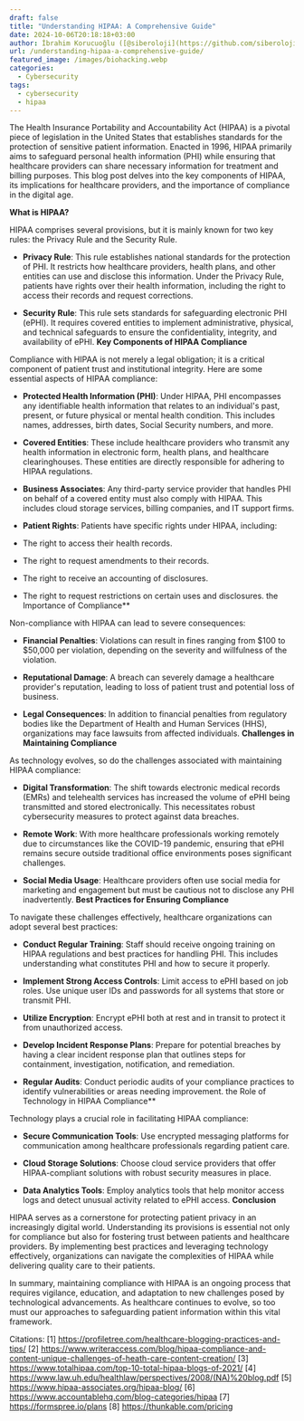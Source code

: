 ```yaml
---
draft: false
title: "Understanding HIPAA: A Comprehensive Guide"
date: 2024-10-06T20:18:18+03:00
author: İbrahim Korucuoğlu ([@siberoloji](https://github.com/siberoloji))
url: /understanding-hipaa-a-comprehensive-guide/
featured_image: /images/biohacking.webp
categories:
  - Cybersecurity
tags:
  - cybersecurity
  - hipaa
---
```



The Health Insurance Portability and Accountability Act (HIPAA) is a pivotal piece of legislation in the United States that establishes standards for the protection of sensitive patient information. Enacted in 1996, HIPAA primarily aims to safeguard personal health information (PHI) while ensuring that healthcare providers can share necessary information for treatment and billing purposes. This blog post delves into the key components of HIPAA, its implications for healthcare providers, and the importance of compliance in the digital age.



**What is HIPAA?**



HIPAA comprises several provisions, but it is mainly known for two key rules: the Privacy Rule and the Security Rule.


* **Privacy Rule**: This rule establishes national standards for the protection of PHI. It restricts how healthcare providers, health plans, and other entities can use and disclose this information. Under the Privacy Rule, patients have rights over their health information, including the right to access their records and request corrections.

* **Security Rule**: This rule sets standards for safeguarding electronic PHI (ePHI). It requires covered entities to implement administrative, physical, and technical safeguards to ensure the confidentiality, integrity, and availability of ePHI.
**Key Components of HIPAA Compliance**



Compliance with HIPAA is not merely a legal obligation; it is a critical component of patient trust and institutional integrity. Here are some essential aspects of HIPAA compliance:


* **Protected Health Information (PHI)**: Under HIPAA, PHI encompasses any identifiable health information that relates to an individual's past, present, or future physical or mental health condition. This includes names, addresses, birth dates, Social Security numbers, and more.

* **Covered Entities**: These include healthcare providers who transmit any health information in electronic form, health plans, and healthcare clearinghouses. These entities are directly responsible for adhering to HIPAA regulations.

* **Business Associates**: Any third-party service provider that handles PHI on behalf of a covered entity must also comply with HIPAA. This includes cloud storage services, billing companies, and IT support firms.

* **Patient Rights**: Patients have specific rights under HIPAA, including:



* The right to access their health records.

* The right to request amendments to their records.

* The right to receive an accounting of disclosures.

* The right to request restrictions on certain uses and disclosures.
the Importance of Compliance**



Non-compliance with HIPAA can lead to severe consequences:


* **Financial Penalties**: Violations can result in fines ranging from $100 to $50,000 per violation, depending on the severity and willfulness of the violation.

* **Reputational Damage**: A breach can severely damage a healthcare provider's reputation, leading to loss of patient trust and potential loss of business.

* **Legal Consequences**: In addition to financial penalties from regulatory bodies like the Department of Health and Human Services (HHS), organizations may face lawsuits from affected individuals.
**Challenges in Maintaining Compliance**



As technology evolves, so do the challenges associated with maintaining HIPAA compliance:


* **Digital Transformation**: The shift towards electronic medical records (EMRs) and telehealth services has increased the volume of ePHI being transmitted and stored electronically. This necessitates robust cybersecurity measures to protect against data breaches.

* **Remote Work**: With more healthcare professionals working remotely due to circumstances like the COVID-19 pandemic, ensuring that ePHI remains secure outside traditional office environments poses significant challenges.

* **Social Media Usage**: Healthcare providers often use social media for marketing and engagement but must be cautious not to disclose any PHI inadvertently.
**Best Practices for Ensuring Compliance**



To navigate these challenges effectively, healthcare organizations can adopt several best practices:


* **Conduct Regular Training**: Staff should receive ongoing training on HIPAA regulations and best practices for handling PHI. This includes understanding what constitutes PHI and how to secure it properly.

* **Implement Strong Access Controls**: Limit access to ePHI based on job roles. Use unique user IDs and passwords for all systems that store or transmit PHI.

* **Utilize Encryption**: Encrypt ePHI both at rest and in transit to protect it from unauthorized access.

* **Develop Incident Response Plans**: Prepare for potential breaches by having a clear incident response plan that outlines steps for containment, investigation, notification, and remediation.

* **Regular Audits**: Conduct periodic audits of your compliance practices to identify vulnerabilities or areas needing improvement.
the Role of Technology in HIPAA Compliance**



Technology plays a crucial role in facilitating HIPAA compliance:


* **Secure Communication Tools**: Use encrypted messaging platforms for communication among healthcare professionals regarding patient care.

* **Cloud Storage Solutions**: Choose cloud service providers that offer HIPAA-compliant solutions with robust security measures in place.

* **Data Analytics Tools**: Employ analytics tools that help monitor access logs and detect unusual activity related to ePHI access.
**Conclusion**



HIPAA serves as a cornerstone for protecting patient privacy in an increasingly digital world. Understanding its provisions is essential not only for compliance but also for fostering trust between patients and healthcare providers. By implementing best practices and leveraging technology effectively, organizations can navigate the complexities of HIPAA while delivering quality care to their patients.



In summary, maintaining compliance with HIPAA is an ongoing process that requires vigilance, education, and adaptation to new challenges posed by technological advancements. As healthcare continues to evolve, so too must our approaches to safeguarding patient information within this vital framework.



Citations: [1] https://profiletree.com/healthcare-blogging-practices-and-tips/ [2] https://www.writeraccess.com/blog/hipaa-compliance-and-content-unique-challenges-of-heath-care-content-creation/ [3] https://www.totalhipaa.com/top-10-total-hipaa-blogs-of-2021/ [4] https://www.law.uh.edu/healthlaw/perspectives/2008/(NA)%20blog.pdf [5] https://www.hipaa-associates.org/hipaa-blog/ [6] https://www.accountablehq.com/blog-categories/hipaa [7] https://formspree.io/plans [8] https://thunkable.com/pricing
